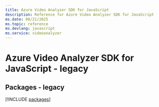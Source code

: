 ```yaml
---
title: Azure Video Analyzer SDK for JavaScript
description: Reference for Azure Video Analyzer SDK for JavaScript
ms.date: 08/21/2025
ms.topic: reference
ms.devlang: javascript
ms.service: videoanalyzer
---
```

# Azure Video Analyzer SDK for JavaScript - legacy
## Packages - legacy
[!INCLUDE [packages](video-analyzer-index.md)]
